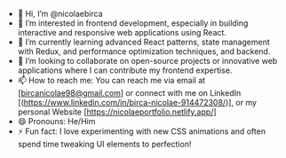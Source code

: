 - 👋 Hi, I’m @nicolaebirca
- 👀 I’m interested in frontend development, especially in building interactive and responsive web applications using React.
- 🌱 I’m currently learning advanced React patterns, state management with Redux, and performance optimization techniques, and backend.
- 💞️ I’m looking to collaborate on open-source projects or innovative web applications where I can contribute my frontend expertise.
- 📫 How to reach me: You can reach me via email at [bircanicolae98@gmail.com] or connect with me on LinkedIn [(https://www.linkedin.com/in/birca-nicolae-914472308/)], or my personal Website [https://nicolaeportfolio.netlify.app/]
- 😄 Pronouns: He/Him
- ⚡ Fun fact: I love experimenting with new CSS animations and often spend time tweaking UI elements to perfection!

<!---
nicolaebirca/nicolaebirca is a ✨ special ✨ repository because its `README.md` (this file) appears on your GitHub profile.
You can click the Preview link to take a look at your changes.
--->
